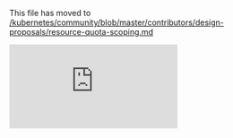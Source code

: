This file has moved to [/kubernetes/community/blob/master/contributors/design-proposals/resource-quota-scoping.md](https://github.com/kubernetes/community/blob/master/contributors/design-proposals/resource-quota-scoping.md)


<!-- BEGIN MUNGE: GENERATED_ANALYTICS -->
[![Analytics](https://kubernetes-site.appspot.com/UA-36037335-10/GitHub/docs/proposals/resource-quota-scoping.md?pixel)]()
<!-- END MUNGE: GENERATED_ANALYTICS -->
